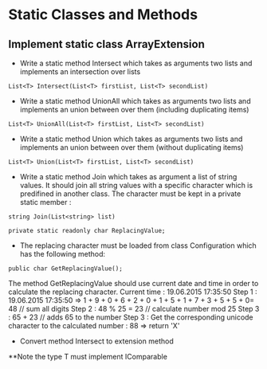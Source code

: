 # Static Classes and Methods

## Implement static class ArrayExtension

- Write a static method Intersect which takes as arguments two lists and implements an intersection over lists

`List<T> Intersect(List<T> firstList, List<T> secondList)`

- Write a static method UnionAll which takes as arguments two lists and implements an union between over them (including duplicating items)

`List<T> UnionAll(List<T> firstList, List<T> secondList)`

- Write a static method Union which takes as arguments two lists and implements an union between over them (without duplicating items)

`List<T> Union(List<T> firstList, List<T> secondList)`

- Write a static method Join which takes as argument a list of string values.
It should join all string values with a specific character which is predifined in another class.
The character must be kept in a private static member :

`string Join(List<string> list)`

`private static readonly char ReplacingValue;`

- The replacing character must be loaded from class Configuration which has the following method:

`public char GetReplacingValue();`

The method GetReplacingValue should use current date and time in order to calculate the replacing character.
Current time :  19.06.2015 17:35:50
Step 1 : 19.06.2015 17:35:50 => 1 + 9 + 0 + 6 + 2 + 0 + 1 + 5 + 1 + 7 + 3 + 5 + 5 + 0= 48 // sum all digits
Step 2 : 48 % 25 = 23 // calculate number mod 25
Step 3 : 65 + 23 // adds 65 to the number
Step 3 : Get the corresponding unicode character to the calculated number : 88 => return 'X'

- Convert method Intersect to extension method

**Note the type T must implement IComparable
